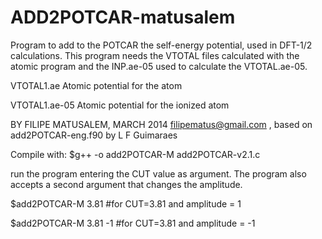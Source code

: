# ADD2POTCAR-matusalem
Program to add to the POTCAR the self-energy potential, used in DFT-1/2 calculations. This program needs the VTOTAL files calculated with the atomic program and the INP.ae-05 used to calculate the VTOTAL.ae-05.

VTOTAL1.ae    Atomic potential for the atom

VTOTAL1.ae-05    Atomic potential for the ionized atom


BY FILIPE MATUSALEM, MARCH 2014     filipematus@gmail.com , based on add2POTCAR-eng.f90 by L F Guimaraes

Compile with: $g++ -o add2POTCAR-M add2POTCAR-v2.1.c

run the program entering the CUT value as argument. The program also accepts a second argument that changes the amplitude.

$add2POTCAR-M 3.81       #for CUT=3.81 and amplitude = 1

$add2POTCAR-M 3.81 -1       #for CUT=3.81 and amplitude = -1
